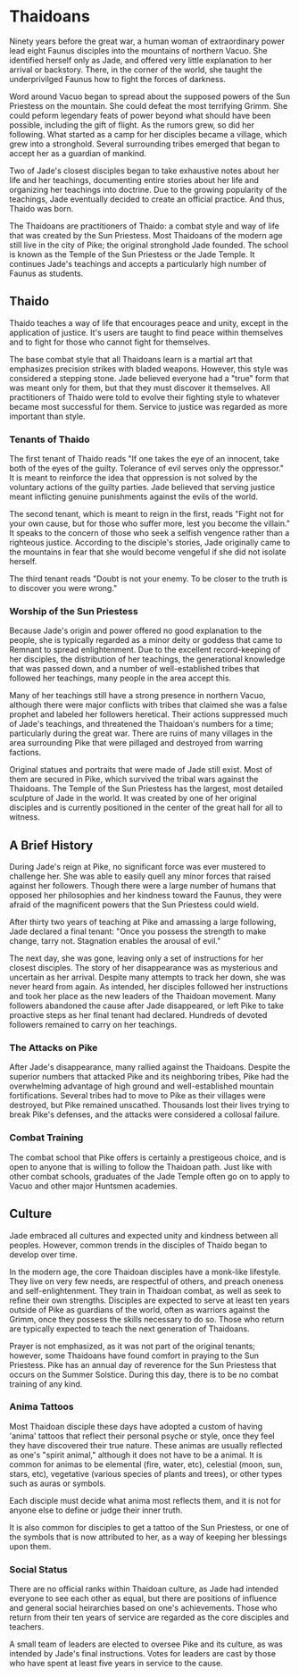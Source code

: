 
# Thaidoans

Ninety years before the great war, a human woman of extraordinary power lead eight Faunus disciples into the mountains of northern Vacuo. She identified herself only as Jade, and offered very little explanation to her arrival or backstory. There, in the corner of the world, she taught the underprivilged Faunus how to fight the forces of darkness.

Word around Vacuo began to spread about the supposed powers of the Sun Priestess on the mountain. She could defeat the most terrifying Grimm. She could peform legendary feats of power beyond what should have been possible, including the gift of flight. As the rumors grew, so did her following. What started as a camp for her disciples became a village, which grew into a stronghold. Several surrounding tribes emerged that began to accept her as a guardian of mankind.

Two of Jade's closest disciples began to take exhaustive notes about her life and her teachings, documenting entire stories about her life and organizing her teachings into doctrine. Due to the growing popularity of the teachings, Jade eventually decided to create an official practice. And thus, Thaido was born.

The Thaidoans are practitioners of Thaido: a combat style and way of life that was created by the Sun Priestess. Most Thaidoans of the modern age still live in the city of Pike; the original stronghold Jade founded. The school is known as the Temple of the Sun Priestess or the Jade Temple. It continues Jade's teachings and accepts a particularly high number of Faunus as students.

## Thaido

Thaido teaches a way of life that encourages peace and unity, except in the application of justice. It's users are taught to find peace within themselves and to fight for those who cannot fight for themselves.

The base combat style that all Thaidoans learn is a martial art that emphasizes precision strikes with bladed weapons. However, this style was considered a stepping stone. Jade believed everyone had a "true" form that was meant only for them, but that they must discover it themselves. All practitioners of Thaido were told to evolve their fighting style to whatever became most successful for them. Service to justice was regarded as more important than style.

### Tenants of Thaido

The first tenant of Thaido reads "If one takes the eye of an innocent, take both of the eyes of the guilty. Tolerance of evil serves only the oppressor." It is meant to reinforce the idea that oppression is not solved by the voluntary actions of the guilty parties. Jade believed that serving justice meant inflicting genuine punishments against the evils of the world.

The second tenant, which is meant to reign in the first, reads "Fight not for your own cause, but for those who suffer more, lest you become the villain." It speaks to the concern of those who seek a selfish vengence rather than a righteous justice. According to the disciple's stories, Jade originally came to the mountains in fear that she would become vengeful if she did not isolate herself.

The third tenant reads "Doubt is not your enemy. To be closer to the truth is to discover you were wrong."

### Worship of the Sun Priestess

Because Jade's origin and power offered no good explanation to the people, she is typically regarded as a minor deity or goddess that came to Remnant to spread enlightenment. Due to the excellent record-keeping of her disciples, the distribution of her teachings, the generational knowledge that was passed down, and a number of well-established tribes that followed her teachings, many people in the area accept this.

Many of her teachings still have a strong presence in northern Vacuo, although there were major conflicts with tribes that claimed she was a false prophet and labeled her followers heretical. Their actions suppressed much of Jade's teachings, and threatened the Thaidoan's numbers for a time; particularly during the great war. There are ruins of many villages in the area surrounding Pike that were pillaged and destroyed from warring factions.

Original statues and portraits that were made of Jade still exist. Most of them are secured in Pike, which survived the tribal wars against the Thaidoans. The Temple of the Sun Priestess has the largest, most detailed sculpture of Jade in the world. It was created by one of her original disciples and is currently positioned in the center of the great hall for all to witness.

## A Brief History

During Jade's reign at Pike, no significant force was ever mustered to challenge her. She was able to easily quell any minor forces that raised against her followers. Though there were a large number of humans that opposed her philosophies and her kindness toward the Faunus, they were afraid of the magnificent powers that the Sun Priestess could wield.

After thirty two years of teaching at Pike and amassing a large following, Jade declared a final tenant: "Once you possess the strength to make change, tarry not. Stagnation enables the arousal of evil."

The next day, she was gone, leaving only a set of instructions for her closest disciples. The story of her disappearance was as mysterious and uncertain as her arrival. Despite many attempts to track her down, she was never heard from again. As intended, her disciples followed her instructions and took her place as the new leaders of the Thaidoan movement. Many followers abandoned the cause after Jade disappeared, or left Pike to take proactive steps as her final tenant had declared. Hundreds of devoted followers remained to carry on her teachings.

### The Attacks on Pike

After Jade's disappearance, many rallied against the Thaidoans. Despite the superior numbers that attacked Pike and its neighboring tribes, Pike had the overwhelming advantage of high ground and well-established mountain fortifications. Several tribes had to move to Pike as their villages were destroyed, but Pike remained unscathed. Thousands lost their lives trying to break Pike's defenses, and the attacks were considered a collosal failure.

### Combat Training

The combat school that Pike offers is certainly a prestigeous choice, and is open to anyone that is willing to follow the Thaidoan path. Just like with other combat schools, graduates of the Jade Temple often go on to apply to Vacuo and other major Huntsmen academies.

## Culture

Jade embraced all cultures and expected unity and kindness between all peoples. However, common trends in the disciples of Thaido began to develop over time.

In the modern age, the core Thaidoan disciples have a monk-like lifestyle. They live on very few needs, are respectful of others, and preach oneness and self-enlightenment. They train in Thaidoan combat, as well as seek to refine their own strengths. Disciples are expected to serve at least ten years outside of Pike as guardians of the world, often as warriors against the Grimm, once they possess the skills necessary to do so. Those who return are typically expected to teach the next generation of Thaidoans.

Prayer is not emphasized, as it was not part of the original tenants; however, some Thaidoans have found comfort in praying to the Sun Priestess. Pike has an annual day of reverence for the Sun Priestess that occurs on the Summer Solstice. During this day, there is to be no combat training of any kind.

### Anima Tattoos

Most Thaidoan disciple these days have adopted a custom of having 'anima' tattoos that reflect their personal psyche or style, once they feel they have discovered their true nature. These animas are usually reflected as one's "spirit animal," although it does not have to be a animal. It is common for animas to be elemental (fire, water, etc), celestial (moon, sun, stars, etc), vegetative (various species of plants and trees), or other types such as auras or symbols.

Each disciple must decide what anima most reflects them, and it is not for anyone else to define or judge their inner truth.

It is also common for disciples to get a tattoo of the Sun Priestess, or one of the symbols that is now attributed to her, as a way of keeping her blessings upon them.

### Social Status

There are no official ranks within Thaidoan culture, as Jade had intended everyone to see each other as equal, but there are positions of influence and general social heirarchies based on one's achievements. Those who return from their ten years of service are regarded as the core disciples and teachers.

A small team of leaders are elected to oversee Pike and its culture, as was intended by Jade's final instructions. Votes for leaders are cast by those who have spent at least five years in service to the cause.
